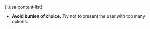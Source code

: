 {:.usa-content-list}
- **Avoid burden of choice.** Try not to present the user with too many options.
